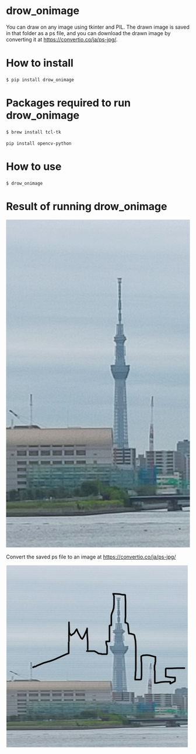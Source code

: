 # drow_onimage
You can draw on any image using tkinter and PIL. The drawn image is saved in that folder as a ps file, and you can download the drawn image by converting it at https://convertio.co/ja/ps-jpg/.
# How to install
`$ pip install drow_onimage`

# Packages required to run drow_onimage
`$ brew install tcl-tk`

`pip install opencv-python`

# How to use
`$ drow_onimage`

# Result of running drow_onimage
![skytree_before](skytree.jpg)

Convert the saved ps file to an image at https://convertio.co/ja/ps-jpg/

![skytree_after](drow_skytree.jpg.jpg)
